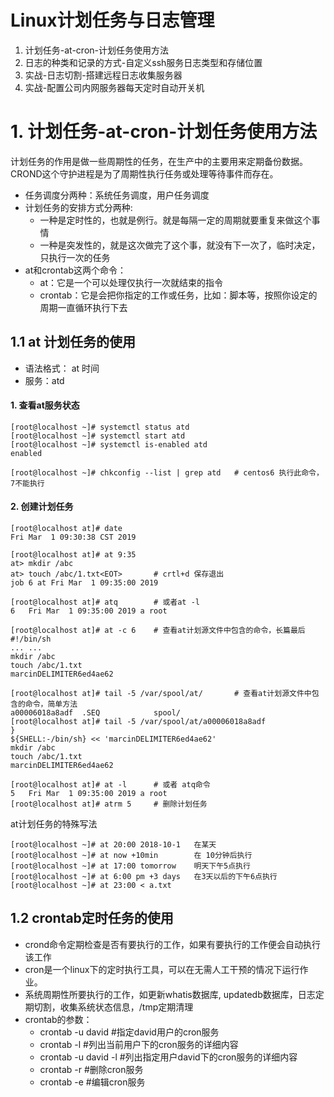 # Linux计划任务与日志管理

1. 计划任务-at-cron-计划任务使用方法
2. 日志的种类和记录的方式-自定义ssh服务日志类型和存储位置
3. 实战-日志切割-搭建远程日志收集服务器
4. 实战-配置公司内网服务器每天定时自动开关机

# 1. 计划任务-at-cron-计划任务使用方法

计划任务的作用是做一些周期性的任务，在生产中的主要用来定期备份数据。CROND这个守护进程是为了周期性执行任务或处理等待事件而存在。 
- 任务调度分两种：系统任务调度，用户任务调度
- 计划任务的安排方式分两种:
  - 一种是定时性的，也就是例行。就是每隔一定的周期就要重复来做这个事情
  - 一种是突发性的，就是这次做完了这个事，就没有下一次了，临时决定，只执行一次的任务
- at和crontab这两个命令：
  - at：它是一个可以处理仅执行一次就结束的指令
  - crontab：它是会把你指定的工作或任务，比如：脚本等，按照你设定的周期一直循环执行下去

## 1.1 at 计划任务的使用
- 语法格式： at  时间
- 服务：atd
#### 1. 查看at服务状态
```
[root@localhost ~]# systemctl status atd
[root@localhost ~]# systemctl start atd
[root@localhost ~]# systemctl is-enabled atd
enabled

[root@localhost ~]# chkconfig --list | grep atd   # centos6 执行此命令，7不能执行
```

#### 2. 创建计划任务
```
[root@localhost at]# date
Fri Mar  1 09:30:38 CST 2019

[root@localhost at]# at 9:35
at> mkdir /abc
at> touch /abc/1.txt<EOT>       # crtl+d 保存退出
job 6 at Fri Mar  1 09:35:00 2019

[root@localhost at]# atq        # 或者at -l
6	Fri Mar  1 09:35:00 2019 a root

[root@localhost at]# at -c 6    # 查看at计划源文件中包含的命令，长篇最后
#!/bin/sh
... ...
mkdir /abc
touch /abc/1.txt
marcinDELIMITER6ed4ae62

[root@localhost at]# tail -5 /var/spool/at/       # 查看at计划源文件中包含的命令，简单方法
a00006018a8adf  .SEQ            spool/          
[root@localhost at]# tail -5 /var/spool/at/a00006018a8adf 
}
${SHELL:-/bin/sh} << 'marcinDELIMITER6ed4ae62'
mkdir /abc
touch /abc/1.txt
marcinDELIMITER6ed4ae62

[root@localhost at]# at -l      # 或者 atq命令
5	Fri Mar  1 09:35:00 2019 a root
[root@localhost at]# atrm 5     # 删除计划任务

```
at计划任务的特殊写法
```
[root@localhost ~]# at 20:00 2018-10-1   在某天 
[root@localhost ~]# at now +10min        在 10分钟后执行
[root@localhost ~]# at 17:00 tomorrow    明天下午5点执行
[root@localhost ~]# at 6:00 pm +3 days   在3天以后的下午6点执行
[root@localhost ~]# at 23:00 < a.txt
```
## 1.2 crontab定时任务的使用
- crond命令定期检查是否有要执行的工作，如果有要执行的工作便会自动执行该工作
- cron是一个linux下的定时执行工具，可以在无需人工干预的情况下运行作业。
- 系统周期性所要执行的工作，如更新whatis数据库, updatedb数据库，日志定期切割，收集系统状态信息，/tmp定期清理
- crontab的参数：
  - crontab -u david       #指定david用户的cron服务
  - crontab -l             #列出当前用户下的cron服务的详细内容
  - crontab -u david -l    #列出指定用户david下的cron服务的详细内容
  - crontab -r             #删除cron服务
  - crontab -e             #编辑cron服务































